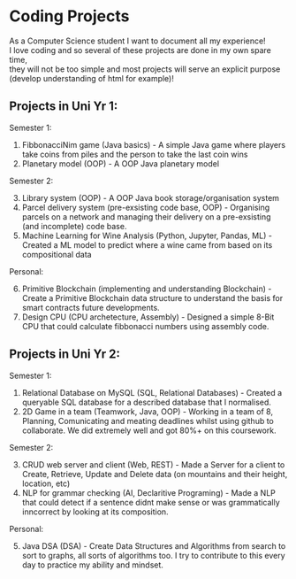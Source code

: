 # Coding Projects

As a Computer Science student I want to document all my experience!                                                                                                  
I love coding and so several of these projects are done in my own spare time,                                                             
they will not be too simple and most projects will serve an explicit purpose (develop understanding of html for example)!

## Projects in Uni Yr 1:

Semester 1:

  1. FibbonacciNim game (Java basics) - A simple Java game where players take coins from piles and the person to take the last coin wins 
  2. Planetary model (OOP) - A OOP Java planetary model

Semester 2:

  3. Library system (OOP) - A OOP Java book storage/organisation system
  4. Parcel delivery system (pre-exsisting code base, OOP) - Organising parcels on a network and managing their delivery on a pre-exsisting (and incomplete) code base.
  5. Machine Learning for Wine Analysis (Python, Jupyter, Pandas, ML) - Created a ML model to predict where a wine came from based on its compositional data

Personal:

  6. Primitive Blockchain (implementing and understanding Blockchain) - Create a Primitive Blockchain data structure to understand the basis for smart contracts future developments.                               
  7. Design CPU (CPU archetecture, Assembly) - Designed a simple 8-Bit CPU that could calculate fibbonacci numbers using assembly code.

## Projects in Uni Yr 2:

Semester 1:

  1. Relational Database on MySQL (SQL, Relational Databases) - Created a queryable SQL database for a described database that I normalised.
  2. 2D Game in a team (Teamwork, Java, OOP) - Working in a team of 8, Planning, Comunicating and meating deadlines whilst using github to collaborate. We did extremely well and got 80%+ on this coursework.

Semester 2:

  3. CRUD web server and client (Web, REST) - Made a Server for a client to Create, Retrieve, Update and Delete data (on mountains and their height, location, etc)
  4. NLP for grammar checking (AI, Declaritive Programing) - Made a NLP that could detect if a sentence didnt make sense or was grammatically inncorrect by looking at its composition.

Personal:

  5. Java DSA (DSA) - Create Data Structures and Algorithms from search to sort to graphs, all sorts of algorithms too. I try to contribute to this every day to practice my ability and mindset.
